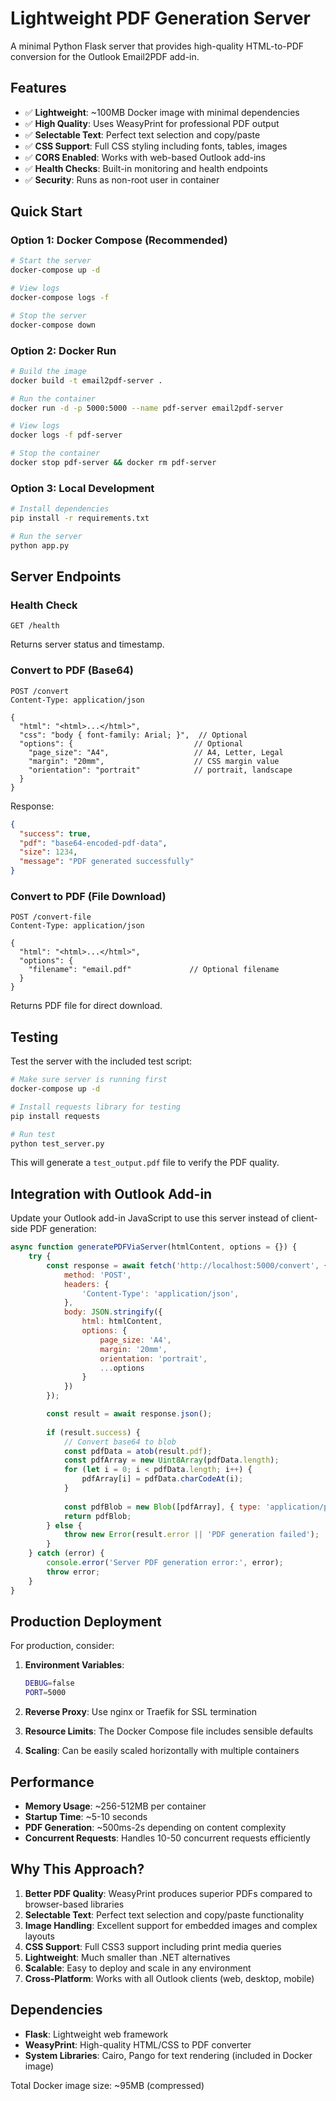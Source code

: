# Lightweight PDF Generation Server

A minimal Python Flask server that provides high-quality HTML-to-PDF conversion for the Outlook Email2PDF add-in.

## Features

- ✅ **Lightweight**: ~100MB Docker image with minimal dependencies
- ✅ **High Quality**: Uses WeasyPrint for professional PDF output
- ✅ **Selectable Text**: Perfect text selection and copy/paste
- ✅ **CSS Support**: Full CSS styling including fonts, tables, images
- ✅ **CORS Enabled**: Works with web-based Outlook add-ins
- ✅ **Health Checks**: Built-in monitoring and health endpoints
- ✅ **Security**: Runs as non-root user in container

## Quick Start

### Option 1: Docker Compose (Recommended)

```bash
# Start the server
docker-compose up -d

# View logs
docker-compose logs -f

# Stop the server
docker-compose down
```

### Option 2: Docker Run

```bash
# Build the image
docker build -t email2pdf-server .

# Run the container
docker run -d -p 5000:5000 --name pdf-server email2pdf-server

# View logs
docker logs -f pdf-server

# Stop the container
docker stop pdf-server && docker rm pdf-server
```

### Option 3: Local Development

```bash
# Install dependencies
pip install -r requirements.txt

# Run the server
python app.py
```

## Server Endpoints

### Health Check
```
GET /health
```
Returns server status and timestamp.

### Convert to PDF (Base64)
```
POST /convert
Content-Type: application/json

{
  "html": "<html>...</html>",
  "css": "body { font-family: Arial; }",  // Optional
  "options": {                           // Optional
    "page_size": "A4",                   // A4, Letter, Legal
    "margin": "20mm",                    // CSS margin value
    "orientation": "portrait"            // portrait, landscape
  }
}
```

Response:
```json
{
  "success": true,
  "pdf": "base64-encoded-pdf-data",
  "size": 1234,
  "message": "PDF generated successfully"
}
```

### Convert to PDF (File Download)
```
POST /convert-file
Content-Type: application/json

{
  "html": "<html>...</html>",
  "options": {
    "filename": "email.pdf"             // Optional filename
  }
}
```

Returns PDF file for direct download.

## Testing

Test the server with the included test script:

```bash
# Make sure server is running first
docker-compose up -d

# Install requests library for testing
pip install requests

# Run test
python test_server.py
```

This will generate a `test_output.pdf` file to verify the PDF quality.

## Integration with Outlook Add-in

Update your Outlook add-in JavaScript to use this server instead of client-side PDF generation:

```javascript
async function generatePDFViaServer(htmlContent, options = {}) {
    try {
        const response = await fetch('http://localhost:5000/convert', {
            method: 'POST',
            headers: {
                'Content-Type': 'application/json',
            },
            body: JSON.stringify({
                html: htmlContent,
                options: {
                    page_size: 'A4',
                    margin: '20mm',
                    orientation: 'portrait',
                    ...options
                }
            })
        });

        const result = await response.json();
        
        if (result.success) {
            // Convert base64 to blob
            const pdfData = atob(result.pdf);
            const pdfArray = new Uint8Array(pdfData.length);
            for (let i = 0; i < pdfData.length; i++) {
                pdfArray[i] = pdfData.charCodeAt(i);
            }
            
            const pdfBlob = new Blob([pdfArray], { type: 'application/pdf' });
            return pdfBlob;
        } else {
            throw new Error(result.error || 'PDF generation failed');
        }
    } catch (error) {
        console.error('Server PDF generation error:', error);
        throw error;
    }
}
```

## Production Deployment

For production, consider:

1. **Environment Variables**:
   ```bash
   DEBUG=false
   PORT=5000
   ```

2. **Reverse Proxy**: Use nginx or Traefik for SSL termination

3. **Resource Limits**: The Docker Compose file includes sensible defaults

4. **Scaling**: Can be easily scaled horizontally with multiple containers

## Performance

- **Memory Usage**: ~256-512MB per container
- **Startup Time**: ~5-10 seconds
- **PDF Generation**: ~500ms-2s depending on content complexity
- **Concurrent Requests**: Handles 10-50 concurrent requests efficiently

## Why This Approach?

1. **Better PDF Quality**: WeasyPrint produces superior PDFs compared to browser-based libraries
2. **Selectable Text**: Perfect text selection and copy/paste functionality
3. **Image Handling**: Excellent support for embedded images and complex layouts
4. **CSS Support**: Full CSS3 support including print media queries
5. **Lightweight**: Much smaller than .NET alternatives
6. **Scalable**: Easy to deploy and scale in any environment
7. **Cross-Platform**: Works with all Outlook clients (web, desktop, mobile)

## Dependencies

- **Flask**: Lightweight web framework
- **WeasyPrint**: High-quality HTML/CSS to PDF converter
- **System Libraries**: Cairo, Pango for text rendering (included in Docker image)

Total Docker image size: ~95MB (compressed)

